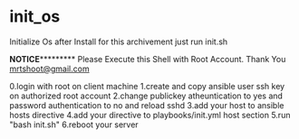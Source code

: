 # init_os

Initialize Os after Install
for this archivement just run init.sh

**************NOTICE***********************
Please Execute this Shell with Root Account.
Thank You 
mrtshoot@gmail.com


0.login with root on client machine
1.create and copy ansible user ssh key on authorized root account
2.change publickey atheuntication to yes and password authentication to no and reload sshd
3.add your host to ansible hosts directive
4.add your directive to playbooks/init.yml host section
5.run "bash init.sh"
6.reboot your server
